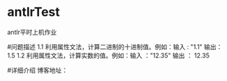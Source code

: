 # antlrTest
antlr平时上机作业

#问题描述
1.1 利用属性文法，计算二进制的十进制值。例如：输入 : "1.1"  输出：1.5
1.2 利用属性文法，计算实数的值。例如：输入 ："12.35"  输出 ： 12.35

#详细介绍
博客地址：
